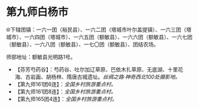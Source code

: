 # 第九师白杨市  
🌐下辖团镇：一六一团（裕民县）、一六二团（塔城市叶尔盖提镇）、一六三团（塔城市）、一六四团（塔城市）、一六五团（额敏县）、一六六团（额敏县）、一六七团（额敏县）、一六八团（额敏县）、一七〇团（额敏县）、团结农场。  
  
师部地址：额敏县光明路1号。  
  
* 【芬芳芍药谷】：芍药谷、吐尔加辽草原、巴依木扎草原、无底湖、十里花海、古岩画、胡杨林、隋唐古城遗址。*丝绸之路·神奇西北100处摄影地。*
* 【第九师161团6连】：*全国乡村旅游重点村。*
* 【第九师161团8连】：*全国乡村旅游重点村。*
* 【第九师165团4连】：*全国乡村旅游重点村。*
